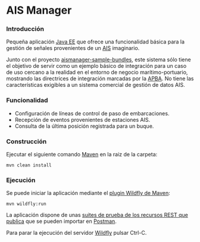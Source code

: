 # AIS Manager

### Introducción

Pequeña aplicación [Java EE](https://en.wikipedia.org/wiki/Java_Platform,_Enterprise_Edition) que ofrece una funcionalidad básica para la gestión de señales provenientes de un [AIS](https://en.wikipedia.org/wiki/Automatic_identification_system) imaginario. 

Junto con el proyecto [aismanager-sample-bundles](https://github.com/adtapba/aismanager-sample-bundles), este sistema sólo tiene el objetivo de servir como un ejemplo básico de integración para un caso de uso cercano a la realidad en el entorno de negocio marítimo-portuario, mostrando las directrices de integración marcadas por la [APBA](https://www.apba.es/). No tiene las características exigibles a un sistema comercial de gestión de datos AIS.

### Funcionalidad

* Configuración de líneas de control de paso de embarcaciones.
* Recepción de eventos provenientes de estaciones AIS.
* Consulta de la última posición registrada para un buque.

### Construcción
Ejecutar el siguiente comando [Maven](http://maven.apache.org/) en la raiz de la carpeta:
```
mvn clean install
```
### Ejecución
Se puede iniciar la aplicación mediante el [plugin Wildfly de Maven](https://docs.jboss.org/wildfly/plugins/maven/latest/):
```
mvn wildfly:run
```
La aplicación dispone de unas [suites de prueba de los recursos REST que publica](https://github.com/adtapba/aismanager-sample-app/tree/master/src/test/resources) que se pueden importar en [Postman](https://www.postman.com/).

Para parar la ejecución del servidor [Wildfly](https://wildfly.org/) pulsar Ctrl-C.
